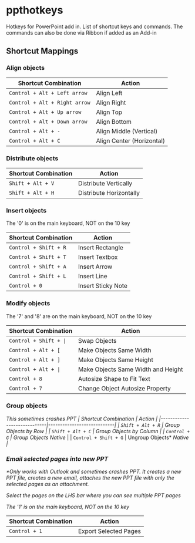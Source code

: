 # ppthotkeys
Hotkeys for PowerPoint add in. List of shortcut keys and commands. The commands can also be done via Ribbon if added as an Add-in

## Shortcut Mappings

### Align objects

| Shortcut Combination              | Action                     |
|-----------------------------------|----------------------------|
| `Control + Alt + Left arrow`      | Align Left                 |
| `Control + Alt + Right arrow`     | Align Right                |
| `Control + Alt + Up arrow`        | Align Top                  |
| `Control + Alt + Down arrow`      | Align Bottom               |
| `Control + Alt + -`               | Align Middle (Vertical)    |
| `Control + Alt + C`               | Align Center (Horizontal)  |


### Distribute objects
| Shortcut Combination        | Action                      |
|-----------------------------|-----------------------------|
| `Shift + Alt + V`           | Distribute Vertically       |
| `Shift + Alt + H`           | Distribute Horizontally     |


### Insert objects
The '0' is on the main keyboard, NOT on the 10 key

| Shortcut Combination        | Action                      |
|-----------------------------|----------------------------|
| `Control + Shift + R`       | Insert Rectangle           |
| `Control + Shift + T`       | Insert Textbox             |
| `Control + Shift + A`       | Insert Arrow               |
| `Control + Shift + L`       | Insert Line                |
| `Control + 0`               | Insert Sticky Note         |


### Modify objects
The '7' and '8' are on the main keyboard, NOT on the 10 key

| Shortcut Combination        | Action                                  |
|-----------------------------|-----------------------------------------|
| `Control + Shift + \|`      | Swap Objects                            |
| `Control + Alt + [`         | Make Objects Same Width                 |
| `Control + Alt + ]`         | Make Objects Same Height                |
| `Control + Alt + \|`        | Make Objects Same Width and Height      |
| `Control + 8`               | Autosize Shape to Fit Text              |
| `Control + 7`               | Change Object Autosize Property         |

### Group objects 
*This sometimes crashes PPT
| Shortcut Combination        | Action                     |
|-----------------------------|----------------------------|
| `Shift + Alt + R`           | Group Objects by Row       |
| `Shift + Alt + C`           | Group Objects by Column    |
| `Control + G`               | Group Objects* <i>Native</i>       |
| `Control + Shift + G`       | Ungroup Objects* <i>Native<i>       |

### Email selected pages into new PPT
*Only works with Outlook and sometimes crashes PPT. It creates a new PPT file, creates a new email, attaches the new PPT file with only the selected pages as an attachment. 

Select the pages on the LHS bar where you can see multiple PPT pages
 
The '1' is on the main keyboard, NOT on the 10 key

| Shortcut Combination       | Action                      |
|----------------------------|----------------------------|
| `Control + 1`              | Export Selected Pages       |




